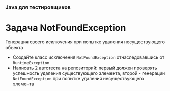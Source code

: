 ### Java для тестировщиков
# Задача NotFoundException
Генерация своего исключения при попытке удаления несуществующего объекта
- Создайте класс исключения `NotFoundException` отнаследовавшись от `RuntimeException` 
- Написать 2 автотеста на репозиторий: первый должен проверять успешность удаления существующего элемента, второй - генерации `NotFoundException` при попытке удаления несуществующего элемента
